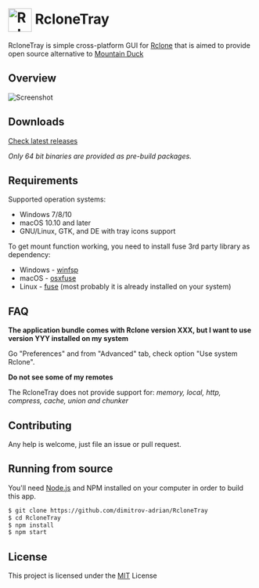 # <img src="https://github.com/dimitrov-adrian/RcloneTray/blob/v2/icons/rclone-icon-connected-color@4x.png?raw=true" width="48px" align="center" alt="Rclone Icon" /> RcloneTray

RcloneTray is simple cross-platform GUI for [Rclone](https://rclone.org/) that is aimed to provide open source
alternative to [Mountain Duck](https://mountainduck.io/)

## Overview

![Screenshot](https://raw.githubusercontent.com/dimitrov-adrian/RcloneTray/v2/screenshot.png)

## Downloads

[Check latest releases](https://github.com/dimitrov-adrian/RcloneTray/releases)

_Only 64 bit binaries are provided as pre-build packages._

## Requirements

Supported operation systems:

- Windows 7/8/10
- macOS 10.10 and later
- GNU/Linux, GTK, and DE with tray icons support

To get mount function working, you need to install fuse 3rd party library as dependency:

- Windows - [winfsp](http://www.secfs.net/winfsp/rel/)
- macOS - [osxfuse](https://github.com/osxfuse/osxfuse/releases)
- Linux - [fuse](https://command-not-found.com/mount.fuse) (most probably it is already installed on your system)

## FAQ

**The application bundle comes with Rclone version XXX, but I want to use version YYY installed on my system**

Go "Preferences" and from "Advanced" tab, check option "Use system Rclone".

**Do not see some of my remotes**

The RcloneTray does not provide support for: _memory, local, http, compress, cache, union and chunker_

## Contributing

Any help is welcome, just file an issue or pull request.

## Running from source

You'll need [Node.js](https://nodejs.org) and NPM installed on your computer in order to build this app.

```bash
$ git clone https://github.com/dimitrov-adrian/RcloneTray
$ cd RcloneTray
$ npm install
$ npm start
```

## License

This project is licensed under the [MIT](https://github.com/dimitrov-adrian/RcloneTray/blob/master/LICENSE.txt) License
